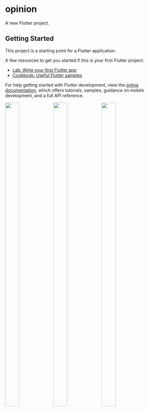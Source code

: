 # opinion

A new Flutter project.

## Getting Started

This project is a starting point for a Flutter application.

A few resources to get you started if this is your first Flutter project:

- [Lab: Write your first Flutter app](https://docs.flutter.dev/get-started/codelab)
- [Cookbook: Useful Flutter samples](https://docs.flutter.dev/cookbook)

For help getting started with Flutter development, view the
[online documentation](https://docs.flutter.dev/), which offers tutorials,
samples, guidance on mobile development, and a full API reference.

<p>

<img src="https://user-images.githubusercontent.com/124335197/221934011-2c353ab0-ffae-49d4-a46d-20ecb0ce5bf6.png" height="50%" width="30%">
<img src="https://user-images.githubusercontent.com/124335197/221934001-59c71984-5aec-4a35-bb12-a0d18ea6087d.png" height="50%" width="30%">
<img src="https://user-images.githubusercontent.com/124335197/221934006-74ace469-0848-49f5-82b3-22a09116f43f.png" height="50%" width="30%">

</p>
